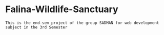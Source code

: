 # Falina-Wildlife-Sanctuary
```
This is the end-sem project of the group SADMAN for web development subject in the 3rd Semester
```
